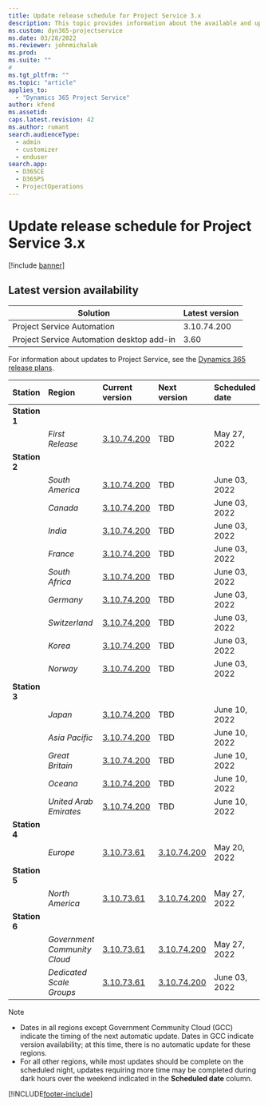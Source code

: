 ```yaml
---
title: Update release schedule for Project Service 3.x
description: This topic provides information about the available and upcoming releases of Dynamics 365 Project Service Automation.
ms.custom: dyn365-projectservice
ms.date: 03/28/2022
ms.reviewer: johnmichalak
ms.prod:
ms.suite: ""
#
ms.tgt_pltfrm: ""
ms.topic: "article"
applies_to: 
  - "Dynamics 365 Project Service"
author: kfend
ms.assetid: 
caps.latest.revision: 42
ms.author: rumant
search.audienceType: 
  - admin
  - customizer
  - enduser
search.app: 
  - D365CE
  - D365PS
  - ProjectOperations
---
```


# Update release schedule for Project Service 3.x

[!include [banner](../includes/psa-now-project-operations.md)]

## Latest version availability

| Solution  | Latest version |
|-------|----|
| Project Service Automation    | 3.10.74.200 |
| Project Service Automation desktop add-in                | 3.60          |

For information about updates to Project Service, see the [Dynamics 365 release plans](/dynamics365/release-plans/). 

| Station  | Region | Current version | Next version |  Scheduled date
| :---   | :---   | :---   | :---   |:---   |         
|<strong>Station 1</strong> | |  |  | |
| | <i>First Release</i> | [3.10.74.200](whats-new-ur43.md) | TBD | May 27, 2022
|<strong>Station 2</strong> | |  |  | |
| | <i>South America</i> | [3.10.74.200](whats-new-ur43.md) | TBD | June 03, 2022
| | <i>Canada</i> | [3.10.74.200](whats-new-ur43.md) | TBD | June 03, 2022
| | <i>India</i> | [3.10.74.200](whats-new-ur43.md) | TBD | June 03, 2022
| | <i>France</i> | [3.10.74.200](whats-new-ur43.md) | TBD | June 03, 2022
| | <i>South Africa</i> | [3.10.74.200](whats-new-ur43.md) | TBD | June 03, 2022
| | <i>Germany</i> | [3.10.74.200](whats-new-ur43.md) | TBD | June 03, 2022
| | <i>Switzerland</i> | [3.10.74.200](whats-new-ur43.md) | TBD | June 03, 2022
| | <i>Korea</i> | [3.10.74.200](whats-new-ur43.md) | TBD | June 03, 2022
| | <i>Norway</i> | [3.10.74.200](whats-new-ur43.md) | TBD | June 03, 2022
|<strong>Station 3</strong> | |  |  | |
| | <i>Japan</i> | [3.10.74.200](whats-new-ur43.md) | TBD | June 10, 2022
| | <i>Asia Pacific</i> | [3.10.74.200](whats-new-ur43.md) | TBD | June 10, 2022
| | <i>Great Britain</i> | [3.10.74.200](whats-new-ur43.md) | TBD | June 10, 2022
| | <i>Oceana</i> | [3.10.74.200](whats-new-ur43.md) | TBD | June 10, 2022
| | <i>United Arab Emirates</i> | [3.10.74.200](whats-new-ur43.md) | TBD | June 10, 2022
|<strong>Station 4</strong> | |  |  | |
| | <i>Europe</i> | [3.10.73.61](whats-new-ur-42.md) | [3.10.74.200](whats-new-ur43.md) | May 20, 2022
|<strong>Station 5</strong> | |  |  | |
| | <i>North America</i> | [3.10.73.61](whats-new-ur-42.md) | [3.10.74.200](whats-new-ur43.md) | May 27, 2022
|<strong>Station 6</strong> | |  |  | |
| | <i>Government Community Cloud</i> | [3.10.73.61](whats-new-ur-42.md) | [3.10.74.200](whats-new-ur43.md) | May 27, 2022
| | <i>Dedicated Scale Groups</i> | [3.10.73.61](whats-new-ur-42.md) | [3.10.74.200](whats-new-ur43.md) | June 03, 2022




>[!Note]
> - Dates in all regions except Government Community Cloud (GCC) indicate the timing of the next automatic update. Dates in GCC indicate version availability; at this time, there is no automatic update for these regions.
> - For all other regions, while most updates should be complete on the scheduled night, updates requiring more time may be completed during dark hours over the weekend indicated in the **Scheduled date** column.


[!INCLUDE[footer-include](../includes/footer-banner.md)]
